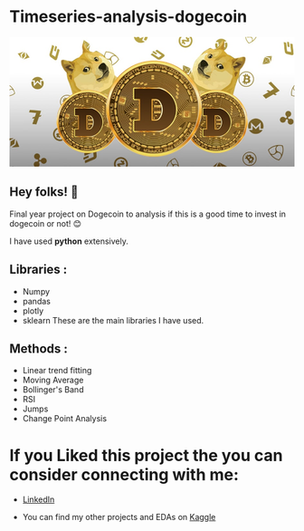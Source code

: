 # Timeseries-analysis-dogecoin

<p align = 'center' >
    <img alt = 'home_imge' width = 550px src = 'DogeCoin-header-min.jpg'>
</p>

## Hey folks! :wave: 

Final year project on Dogecoin to analysis if this is a good time to invest in dogecoin or not! :blush:


I have used **python** extensively. 

## Libraries : 
* Numpy 
* pandas 
* plotly 
* sklearn
These are the main libraries I have used. 

## Methods : 

* Linear trend fitting
* Moving Average
* Bollinger's Band
* RSI
* Jumps
* Change Point Analysis



# If you Liked this project the you can consider connecting with me:
* [LinkedIn](https://www.linkedin.com/in/soumyadip-ghorai/) 

* You can find my other projects and EDAs on [Kaggle](https://www.kaggle.com/soumyadipghorai)
